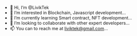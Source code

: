 - 👋 Hi, I’m @LivikTek
- 👀 I’m interested in Blockchain, Javascript development...
- 🌱 I’m currently learning Smart contract, NFT development...
- 💞️ I’m looking to collaborate with other expert developers...
- 📫 You can to reach me at liviktek@gmail.com...

<!---
LivikTek/LivikTek is a ✨ special ✨ repository because its `README.md` (this file) appears on your GitHub profile.
You can click the Preview link to take a look at your changes.
--->
